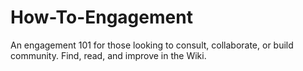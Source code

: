 How-To-Engagement
=================

An engagement 101 for those looking to consult, collaborate, or build community. Find, read, and improve in the Wiki.
